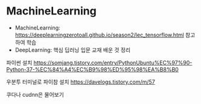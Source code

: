 # MachineLearning
- MachineLearning: https://deeplearningzerotoall.github.io/season2/lec_tensorflow.html 참고하여 학습
- DeepLearning: 핵심 딥러닝 입문 교재 배운 것 정리

파이썬 설치
https://somjang.tistory.com/entry/PythonUbuntu%EC%97%90-Python-37-%EC%84%A4%EC%B9%98%ED%95%98%EA%B8%B0

우분투 터미널로 파이참 설치
https://davelogs.tistory.com/m/57

쿠다나 cudnn은 물어보기
